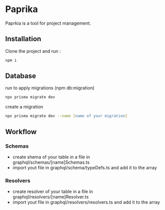 # Paprika

Paprkia is a tool for project management.

## Installation

Clone the project and run :

```bash
npm i
```

## Database
run to apply migrations (npm db:migration)
```zsh
npx prisma migrate dev
```

create a migration
```zsh
npx prisma migrate dev --name [name of your migration]
```

## Workflow
### Schemas
- create shema of your table in a file in graphql/schemas/[name]Schemas.ts
- import yout file in graphql/schema/typeDefs.ts and add it to the array

### Resolvers
- create resolver of your table in a file in graphql/resolvers/[name]Resolver.ts
- import yout file in graphql/resolvers/resolvers.ts and add it to the array